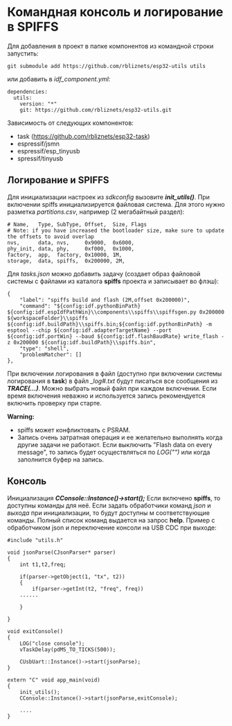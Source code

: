 # Командная консоль и логирование в SPIFFS
Для добавления в проект в папке компонентов из командной строки запустить:    

    git submodule add https://github.com/rbliznets/esp32-utils utils

или добавить в *idf_component.yml*:

    dependencies:
      utils:
        version: "*"
        git: https://github.com/rbliznets/esp32-utils.git


Зависимость от следующих компонентов:
- task (https://github.com/rbliznets/esp32-task)
- espressif/jsmn
- espressif/esp_tinyusb
- spressif/tinyusb
  
## Логирование и SPIFFS
Для инициализации настроек из *sdkconfig* вызовите ***init_utils()***.
При включении spiffs инициализируется файловая система. Для этого нужно разметка *partitions.csv*, например (2 мегабайтный раздел):

    # Name,   Type, SubType, Offset,  Size, Flags
    # Note: if you have increased the bootloader size, make sure to update the offsets to avoid overlap
    nvs,      data, nvs,     0x9000,  0x6000,
    phy_init, data, phy,     0xf000,  0x1000,
    factory,  app,  factory, 0x10000, 1M,
    storage,  data, spiffs,  0x200000, 2M,

Для *tasks.json* можно добавить задачу (создает образ файловой системы с файлами из каталога **spiffs** проекта и записывает во флэш):

    {
        "label": "spiffs build and flash (2M,offset 0x200000)",
        "command": "${config:idf.pythonBinPath} ${config:idf.espIdfPathWin}\\components\\spiffs\\spiffsgen.py 0x200000 ${workspaceFolder}\\spiffs ${config:idf.buildPath}\\spiffs.bin;${config:idf.pythonBinPath} -m esptool --chip ${config:idf.adapterTargetName} --port ${config:idf.portWin} --baud ${config:idf.flashBaudRate} write_flash -z 0x200000 ${config:idf.buildPath}\\spiffs.bin",
        "type": "shell",
        "problemMatcher": []
    },

При включении логирования в файл (доступно при включении системы логирования в **task**) в файл *_log#.txt* будут писаться все сообщения из ***TRACE(...)***. Можно выбрать новый файл при каждом включении.
Если время включения неважно и используется запись рекомендуется включить проверку при старте.

**Warning:** 
- spiffs может конфликтовать с PSRAM.
- Запись очень затратная операция и ее желательно выполнять когда другие задачи не работают. Если выключить "Flash data on every message", то запись будет осуществляться по *LOG("")* или когда заполнится буфер на запись.

## Консоль
Инициализация ***CConsole::Instance()->start();***
Если включено **spiffs**, то доступны команды для неё. Если задать обработчики команд *json* и *выхода* при инициализации, то будут доступны м соответствующие команды. Полный список команд выдается на запрос **help**.
Пример с обработчиком json и переключение консоли на USB CDC при выходе:

    #include "utils.h"
    
    void jsonParse(CJsonParser* parser)
    {
        int t1,t2,freq;
    
        if(parser->getObject(1, "tx", t2))
        {
            if(parser->getInt(t2, "freq", freq))
        ......

        }

    }

    void exitConsole()
    {
        LOG("close console");
        vTaskDelay(pdMS_TO_TICKS(500));

        CUsbUart::Instance()->start(jsonParse);
    }

    extern "C" void app_main(void)
    {
        init_utils();
        CConsole::Instance()->start(jsonParse,exitConsole);

        ....
    }
